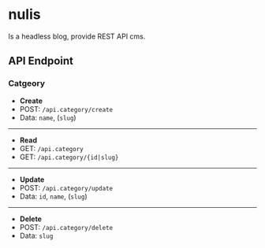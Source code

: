 # nulis
Is a headless blog, provide REST API cms.

## API Endpoint

### Catgeory

* **Create**
* POST: `/api.category/create`
* Data: `name`, (`slug`)

---

* **Read**
* GET: `/api.category`
* GET: `/api.category/{id|slug}`

---

* **Update**
* POST: `/api.category/update`
* Data: `id`, `name`, (`slug`)

---

* **Delete**
* POST: `/api.category/delete`
* Data: `slug`